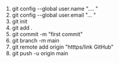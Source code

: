 1. git config --global user.name ".... "
2. git config --global user.email "... "
3. git init
4. git add  . 
5. git commit -m "first commit"
6. git branch -m main
7. git remote add origin "htttps/link GitHub"
8. git push -u origin main
